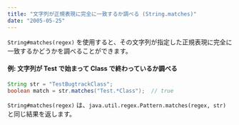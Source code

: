 ```yaml
---
title: "文字列が正規表現に完全に一致するか調べる (String.matches)"
date: "2005-05-25"
---
```


`String#matches(regex)` を使用すると、その文字列が指定した正規表現に完全に一致するかどうかを調べることができます。

#### 例: 文字列が Test で始まって Class で終わっているか調べる

~~~ java
String str = "TestBugtrackClass";
boolean match = str.matches("Test.*Class");  // true
~~~

`String#matches(regex)` は、`java.util.regex.Pattern.matches(regex, str)` と同じ結果を返します。

